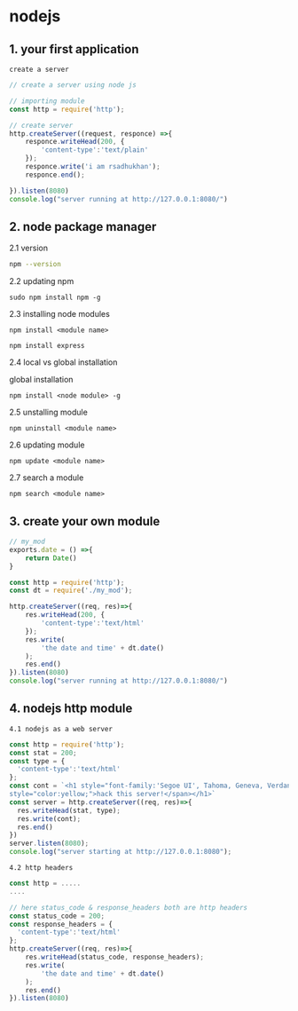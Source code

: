 # nodejs

## 1. your first application
```
create a server 
```
```js
// create a server using node js

// importing module
const http = require('http');     

// create server
http.createServer((request, responce) =>{
    responce.writeHead(200, {
        'content-type':'text/plain'
    });
    responce.write('i am rsadhukhan');
    responce.end();

}).listen(8080)
console.log("server running at http://127.0.0.1:8080/")
```

## 2. node package manager

2.1 version

```sh
npm --version
```

2.2 updating npm

```
sudo npm install npm -g
```
2.3 installing node modules

```
npm install <module name>
```
```
npm install express
```

2.4 local vs global installation

global installation
```
npm install <node module> -g 
```

2.5 unstalling module
```
npm uninstall <module name>
```
2.6 updating module
```
npm update <module name>
```
2.7 search a module
```
npm search <module name>
```
## 3. create your own module
```js
// my_mod
exports.date = () =>{
    return Date()
}
```

```js
const http = require('http');
const dt = require('./my_mod');

http.createServer((req, res)=>{
    res.writeHead(200, {
        'content-type':'text/html'
    });
    res.write(
        'the date and time' + dt.date()
    );
    res.end()
}).listen(8080)
console.log("server running at http://127.0.0.1:8080/")
```

## 4. nodejs http module
```
4.1 nodejs as a web server
```
```js
const http = require('http');
const stat = 200;
const type = {
  'content-type':'text/html'
};
const cont = `<h1 style="font-family:'Segoe UI', Tahoma, Geneva, Verdana, sans-serif;"><span style="color:red;">hello! </span><span
style="color:yellow;">hack this server!</span></h1>`
const server = http.createServer((req, res)=>{
  res.writeHead(stat, type);
  res.write(cont);
  res.end()
})
server.listen(8080);
console.log("server starting at http://127.0.0.1:8080");
```
```
4.2 http headers
```
```js
const http = .....
....

// here status_code & response_headers both are http headers
const status_code = 200;  
const response_headers = {
  'content-type':'text/html'
};
http.createServer((req, res)=>{
    res.writeHead(status_code, response_headers);  
    res.write(
        'the date and time' + dt.date()
    );
    res.end()
}).listen(8080)
```


